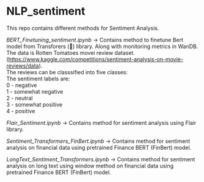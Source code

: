 # NLP_sentiment

This repo contains different methods for Sentiment Analysis.

*BERT_Finetuning_sentiment.ipynb* -> 
Contains method to finetune Bert model from Transforers (🤗) library. Along with monitoring metrics in WanDB.    
The data is Rotten Tomatoes movei review dataset.  
(https://www.kaggle.com/competitions/sentiment-analysis-on-movie-reviews/data).   
The reviews can be classsified into five classes:  
The sentiment labels are:  
0 - negative  
1 - somewhat negative  
2 - neutral  
3 - somewhat positive  
4 - positive  


*Flair_Sentiment.ipynb* -> 
Contains method for sentiment analysis using Flair library.


*Sentiment_Transformers_FinBert.ipynb* -> 
Contains method for sentiment analysis on financial data using pretrained Finance BERT (FinBert) model.


*LongText_Sentiment_Transformers.ipynb* -> 
Contains method for sentiment analysis on long text using window method on financial data using pretrained Finance BERT (FinBert) model.
